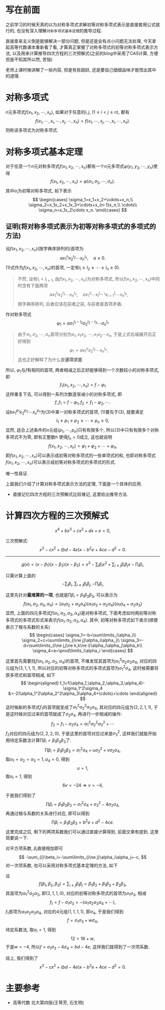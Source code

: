 # 写在前面

之前学习的时候天真的以为对称多项式求解初等对称多项式表示是直接套用公式就行的, 也没有深入理解`对称多项式基本定理`的推导过程. 

直接拿来主义倒是能够解决一部分问题, 但是还是会有点小问题无法处理, 今天拿起高等代数课本重新看了看, 才算真正掌握了对称多项式的初等对称多项式表示方法, 以及用来计算推导四次方程的三次预解式(之前的blog中采用了CAS计算, 方便但是不知其所以然, 苦恼) 

老师上课时候讲解了一些内容, 但是有些跳跃, 还是要自己细细品味才能悟出其中的道理.



# 对称多项式

$n$元多项式$f(x_1,x_2,\cdots,x_n)$, 如果对于任意的$i,j,\ (1\le i<j\le n)$, 都有
$$
f(x_1,\cdots,x_i,\cdots,x_j,\cdots,x_n)=f(x_1,\cdots,x_j,\cdots,x_i,\cdots,x_n).
$$
则称该多项式为对称多项式. 



# 对称多项式基本定理

对于任意一个$n$元对称多项式$f(x_1,x_2,\cdots,x_n)$都有一个$n$元多项式$\varphi(y_1,y_2,\cdots,y_n)$使得
$$
f(x_1,x_2,\cdots,x_n)=\varphi(\sigma_1,\sigma_2,\cdots,\sigma_n).
$$
其中$\sigma_i$为初等对称多项式, 如下表示
$$
\begin{cases}
\sigma_1=x_1+x_2+\cdots+x_n,\\
\sigma_2=x_1x_2+x_1x_3+\cdots+x_{n-1}x_n,\\
\cdots\\
\sigma_n=x_1x_2\cdots x_n.
\end{cases}
$$


## 证明(将对称多项式表示为初等对称多项式的多项式的方法)

设$f(x_1,x_2,\cdots,x_n)$(按字典序排列的)首项为
$$
ax_1^{l_1}x_2^{l_2}\cdots x_n^{l_n},\quad a\ne0.\tag{1}
$$
$(1)$式作为$f(x_1,x_2,\cdots,x_n)$的首项, 一定有$l_i\ge l_2\ge\cdots\ge l_n\ge0)$. 

>   不然, 设有$l_i<l_{i+1}$, 由$f(x_1,x_2,\cdots,x_n)$为对称多项式, 所以$f(x_1,x_2,\cdots,x_n)$中同时含有下面两项
>   $$
>   ax_1^{l_1}x_2^{l_2}\cdots x_n^{l_n},\quad ax_1^{l_1}\cdots x_i^{l_{i+1}}x_{i+1}^{l_i}\cdots x_n^{l_n},
>   $$
>   按字典序排列, 后者应该在前者之前, 与前者是首项矛盾.

作对称多项式
$$
\varphi_1=a\sigma_1^{l_1-l_2}\sigma_2^{l_2-l_3}\cdots \sigma_n^{l_n}\tag{2}
$$

>   由于$\sigma_1,\sigma_2,\cdots,\sigma_n$首项分别为$x_1,x_1x_2,\cdots,x_1x_2\cdots x_n$, 于是上式右端展开后正好得到
>   $$
>   \varphi_1=ax_1^{l_1}x_2^{l_2}\cdots x_n^{l_n},
>   $$
>   这也正好解释了为什么要**逐项求差**.

所以, $\varphi_1$与$f$有相同的首项, 两者相减之后正好能够得到一个次数较小的对称多项式, 即
$$
f_1(x_1,x_2,\cdots,x_n)=f-\varphi_1
$$
这样重复下去, 可以得到一系列次数逐渐减小的对称多项式, 即
$$
f,f_1=f-\varphi_1,f_2=f_1-\varphi_2,\cdots.\tag{3}
$$
设$bx_1^{p_1}x_2^{p_2}\cdots x_n^{p_n}$为$(3)$中某一对称多项式的首项, $(1)$要先于$(3)$, 就要满足
$$
l_1\ge p_1\ge p_2\ge\cdots\ge p_n\ge0,
$$
显然, 适合上述条件的$n$元组$(p_1,\cdots,p_n)$只有有限多个, 所以$(3)$中只有有限多个对称多项式不为零, 即有正整数$h$ 使得$f_h=0$成立, 这也就说明
$$
f(x_1,x_2,\cdots,x_n)=\varphi_1+\varphi_2+\cdots+\varphi_h,
$$
即$f(x_1,x_2,\cdots,x_n)$可以表示成初等对称多项式的一些单项式的和, 也即对称多项式$f(x_1,x_2,\cdots,x_n)$可以表示成初等对称多项式的多项式的形式. 

唯一性易证. 



上面我们介绍了计算对称多项式表示方法的定理, 下面是一个具体的应用. 

-   直接记忆四次方程的三次预解式比较难记, 这里给出推导方法. 

# 计算四次方程的三次预解式

$$
x^4+bx^3+cx^2+dx+e=0,
$$

三次预解式:
$$
x^3-cx^2+(bd-4e)x-b^2e+4ce-d^2=0.
$$

---

$$
g(x)=(x-\beta_1)(x-\beta_2)(x-\beta_3)=x^3-\sum_{i}\beta_ix^2+\sum_{i\ne j}\beta_i\beta_jx-\prod_i\beta_i,
$$

只需计算上面的
$$
-\sum_{i}\beta_i,\ \sum_{i\ne j}\beta_i\beta_j, -\prod_i\beta_i,
$$


这里先针对**最难算的一项**, 也就是$\prod\beta_i=\beta_1\beta_2\beta_3$, 可以表示为
$$
f(\alpha_1,\alpha_2,\alpha_3,\alpha_4)=(\alpha_1\alpha_2+\alpha_3\alpha_4)(\alpha_1\alpha_3+\alpha_2\alpha_4)(\alpha_1\alpha_4+\alpha_2\alpha_3)
$$
显然, 上面的四元多项式$f(\alpha_1,\alpha_2,\alpha_3,\alpha_4)$是对称多项式, 下面考虑如何用初等对称多项式的多项式形式来表示$f(\alpha_1,\alpha_2,\alpha_3,\alpha_4)$. 其中, 初等对称多项式如下表示(顺便表示了根与系数的关系)
$$
\begin{cases}
\sigma_1=-b=\sum\limits_i\alpha_i\\
\sigma_2=c=\sum\limits_{i\ne j}\alpha_i\alpha_j\\
\sigma_3=-d=\sum\limits_{i\ne j,j\ne k,k\ne i}\alpha_i\alpha_j\alpha_k\\
\sigma_4=e=\prod\limits_i\alpha_i
\end{cases}
$$




这里首先需要找$f(\alpha_1,\alpha_2,\alpha_3,\alpha_4)$的首项, 不难发现其首项为$\alpha_1^3\alpha_2\alpha_3\alpha_4$, 对应的四元组为$(3,1,1,1)$, 所以对应的初等对称多项式的多项式首项为$\sigma_1^2\sigma_4$, 这时候需要将原多项式和首项相减, 如下
$$
\begin{aligned}
f_1=f(\alpha_1,\alpha_2,\alpha_3,\alpha_4)-\sigma_1^2\sigma_4
&=-2(\alpha_1^2\alpha_2^2\alpha_3\alpha_4+\cdots)+\cdots
\end{aligned}
$$
这时候新的多项式$f_1$的首项就变成了$\alpha_1^2\alpha_2^2\alpha_3\alpha_4$, 其对应的四元组为$(2,2,1,1)$, 于是这时候对应过来的首项就成了$\sigma_2\sigma_4$, 再进行一步相减的操作:
$$
f_2 = f_1-\sigma_2\sigma_4=\alpha_1^2\alpha_2^2\alpha_3^2+\cdots
$$
$f_2$对应的四元组为$(2,2,2,0)$, 于是这里的首项对应过来是$\sigma_3^2$, 这样我们就能开始用待定系数法计算$\prod\beta_i=\beta_1\beta_2\beta_3$了.
$$
\prod\beta_i=\beta_1\beta_2\beta_3=\sigma_1^2\sigma_4+u\sigma_3^2+v\sigma_2\sigma_4,
$$
取$\alpha_1=\alpha_2=\alpha_3=1, \alpha_4=0$, 得到
$$
u=1,
$$
取$\alpha_i=1$, 得到
$$
6v=-24\Longrightarrow v=-4,
$$


于是我们得到了
$$
\prod\beta_i=\beta_1\beta_2\beta_3=\sigma_1^2\sigma_4+\sigma_3^2-4\sigma_2\sigma_4,
$$
再通过根与系数的关系进行对应, 即可以得到
$$
\prod\beta_i=\beta_1\beta_2\beta_3=b^2e+d^2-4ce.
$$
这里完成之后, 剩下的两项系数我们可以通过直接计算得到, 前面文章有提到. 这里简要说一下. 

对平方项系数, $\beta_i$直接相加即可
$$
-\sum_{i}\beta_i=-\sum\limits_{i\ne j}\alpha_i\alpha_j=-c,
$$
对一次项系数, 也可以采用对称多项式基本定理的方法, 如下

设
$$
f(\beta_1,\beta_2,\beta_3)=\sum_{i\ne j}\beta_i\beta_j=\beta_1\beta_2+\beta_1\beta_3+\beta_2\beta_3,
$$
其首项为$\alpha_1^2\alpha_2\alpha_3$, 即$(2,1,1,0)$, 对应的初等对称多项式的首项为$\sigma_1\sigma_3$, 相减
$$
f_1=f-\sigma_1\sigma_3=-(\alpha_1\alpha_2\alpha_3\alpha_4+\cdots),
$$
$f_1$首项为$\alpha_1\alpha_2\alpha_3\alpha_4$, 对应的4元组$(1,1,1,1)$, 即$\sigma_4$, 于是我们得到
$$
f=\sigma_1\sigma_3+w\sigma_4,
$$
待定系数法, 取$\alpha_i=1$, 得到
$$
12=16+w,
$$
于是$w=-4$, 所以$f=\sigma_1\sigma_3-4\sigma_4=bd-4e$, 这样我们就得到了一次项系数. 

综上, 我们得到了
$$
x^3-cx^2+(bd-4e)x-b^2e+4ce-d^2=0.
$$


# 主要参考

-   高等代数 北大第四版(王萼芳, 石生明)
